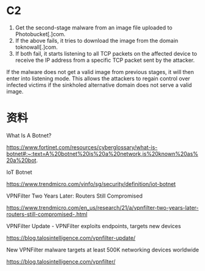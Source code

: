 # C2

1. Get the second-stage malware from an image file uploaded to Photobucket[.]com.
2. If the above fails, it tries to download the image from the domain toknowall[.]com.
3. If both fail, it starts listening to all TCP packets on the affected device to receive the IP address from a specific TCP packet sent by the attacker.

If the malware does not get a valid image from previous stages, it will then enter into listening mode. This allows the attackers to regain control over infected victims if the sinkholed alternative domain does not serve a valid image.



# 资料

What Is A Botnet?

https://www.fortinet.com/resources/cyberglossary/what-is-botnet#:~:text=A%20botnet%20is%20a%20network,is%20known%20as%20a%20bot.

IoT Botnet

https://www.trendmicro.com/vinfo/sg/security/definition/iot-botnet

VPNFilter Two Years Later: Routers Still Compromised

https://www.trendmicro.com/en_us/research/21/a/vpnfilter-two-years-later-routers-still-compromised-.html

VPNFilter Update - VPNFilter exploits endpoints, targets new devices

https://blog.talosintelligence.com/vpnfilter-update/

New VPNFilter malware targets at least 500K networking devices worldwide

https://blog.talosintelligence.com/vpnfilter/